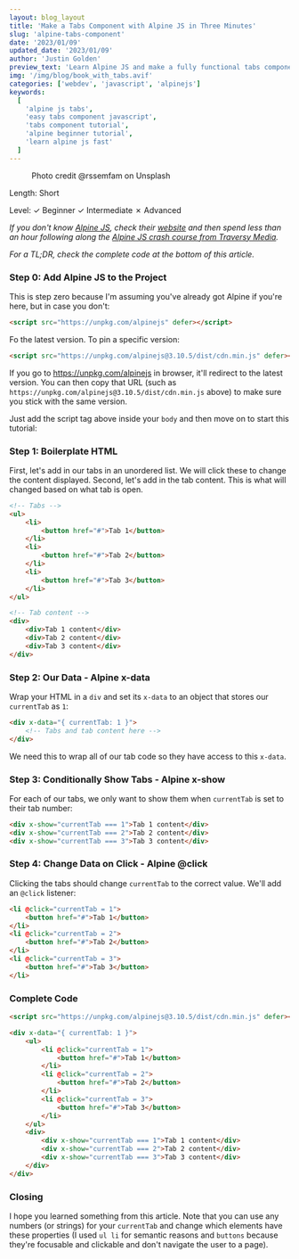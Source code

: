 ```yaml
---
layout: blog_layout
title: 'Make a Tabs Component with Alpine JS in Three Minutes'
slug: 'alpine-tabs-component'
date: '2023/01/09'
updated_date: '2023/01/09'
author: 'Justin Golden'
preview_text: 'Learn Alpine JS and make a fully functional tabs component in just three minutes'
img: '/img/blog/book_with_tabs.avif'
categories: ['webdev', 'javascript', 'alpinejs']
keywords:
  [
    'alpine js tabs',
    'easy tabs component javascript',
    'tabs component tutorial',
    'alpine beginner tutorial',
    'learn alpine js fast'
  ]
---
```


<figure>
  <picture>
    <source type="image/avif" srcset="/img/blog/book_with_tabs.avif" alt="">
    <img src="/img/blog/book_with_tabs.jpg" alt="">
  </picture>
  <figcaption>Photo credit @rssemfam on Unsplash</figcaption>
</figure>

Length: Short

Level: ✓ Beginner ✓ Intermediate ✗ Advanced

_If you don't know [Alpine JS](https://alpinejs.dev/), check their [website](https://alpinejs.dev/) and then spend less than an hour following along the [Alpine JS crash course from Traversy Media](https://youtu.be/r5iWCtfltso)._

_For a TL;DR, check the complete code at the bottom of this article._

### Step 0: Add Alpine JS to the Project

This is step zero because I'm assuming you've already got Alpine if you're here, but in case you don't:

```html
<script src="https://unpkg.com/alpinejs" defer></script>
```

Fo the latest version. To pin a specific version:

```html
<script src="https://unpkg.com/alpinejs@3.10.5/dist/cdn.min.js" defer></script>
```

If you go to https://unpkg.com/alpinejs in browser, it'll redirect to the latest version. You can then copy that URL (such as `https://unpkg.com/alpinejs@3.10.5/dist/cdn.min.js` above) to make sure you stick with the same version.

Just add the script tag above inside your `body` and then move on to start this tutorial:

### Step 1: Boilerplate HTML

First, let's add in our tabs in an unordered list. We will click these to change the content displayed. Second, let's add in the tab content. This is what will changed based on what tab is open.

```html
<!-- Tabs -->
<ul>
	<li>
		<button href="#">Tab 1</button>
	</li>
	<li>
		<button href="#">Tab 2</button>
	</li>
	<li>
		<button href="#">Tab 3</button>
	</li>
</ul>

<!-- Tab content -->
<div>
	<div>Tab 1 content</div>
	<div>Tab 2 content</div>
	<div>Tab 3 content</div>
</div>
```

### Step 2: Our Data - Alpine x-data

Wrap your HTML in a `div` and set its `x-data` to an object that stores our `currentTab` as `1`:

```html
<div x-data="{ currentTab: 1 }">
	<!-- Tabs and tab content here -->
</div>
```

We need this to wrap all of our tab code so they have access to this `x-data`.

### Step 3: Conditionally Show Tabs - Alpine x-show

For each of our tabs, we only want to show them when `currentTab` is set to their tab number:

```html
<div x-show="currentTab === 1">Tab 1 content</div>
<div x-show="currentTab === 2">Tab 2 content</div>
<div x-show="currentTab === 3">Tab 3 content</div>
```

### Step 4: Change Data on Click - Alpine @click

Clicking the tabs should change `currentTab` to the correct value. We'll add an `@click` listener:

```html
<li @click="currentTab = 1">
	<button href="#">Tab 1</button>
</li>
<li @click="currentTab = 2">
	<button href="#">Tab 2</button>
</li>
<li @click="currentTab = 3">
	<button href="#">Tab 3</button>
</li>
```

### Complete Code

```html
<script src="https://unpkg.com/alpinejs@3.10.5/dist/cdn.min.js" defer></script>

<div x-data="{ currentTab: 1 }">
	<ul>
		<li @click="currentTab = 1">
			<button href="#">Tab 1</button>
		</li>
		<li @click="currentTab = 2">
			<button href="#">Tab 2</button>
		</li>
		<li @click="currentTab = 3">
			<button href="#">Tab 3</button>
		</li>
	</ul>
	<div>
		<div x-show="currentTab === 1">Tab 1 content</div>
		<div x-show="currentTab === 2">Tab 2 content</div>
		<div x-show="currentTab === 3">Tab 3 content</div>
	</div>
</div>
```

### Closing

I hope you learned something from this article. Note that you can use any numbers (or strings) for your `currentTab` and change which elements have these properties (I used `ul li` for semantic reasons and `buttons` because they're focusable and clickable and don't navigate the user to a page).
